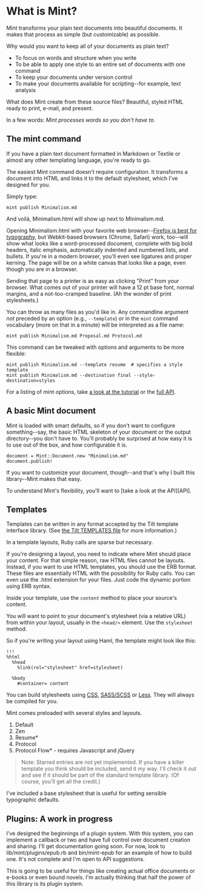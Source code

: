 # What is Mint?

Mint transforms your plain text documents into beautiful documents. It makes that process as simple (but customizable) as possible.

Why would you want to keep all of your documents as plain text?

- To focus on words and structure when you write
- To be able to apply one style to an entire set of documents with one command
- To keep your documents under version control
- To make your documents available for scripting--for example, text analysis

What does Mint create from these source files? Beautiful, styled HTML ready to print, e-mail, and present.

In a few words: *Mint processes words so you don't have to.*

## The mint command

If you have a plain text document formatted in Markdown or Textile or almost any other templating language, you're ready to go.

The easiest Mint command doesn't require configuration. It transforms a document into HTML and links it to the default stylesheet, which I've designed for you.

Simply type:

    mint publish Minimalism.md

And voil&agrave;, Minimalism.html will show up next to Minimalism.md.

Opening Minimalism.html with your favorite web browser--[Firefox is best for typography][Firefox typography], but Webkit-based browsers (Chrome, Safari) work, too--will show what looks like a word-processed document, complete with big bold headers, italic emphasis, automatically indented and numbered lists, and bullets. If you're in a modern browser, you'll even see ligatures and proper kerning. The page will be on a white canvas that looks like a page, even though you are in a browser.

Sending that page to a printer is as easy as clicking "Print" from your browser. What comes out of your printer will have a 12 pt base font, normal margins, and a not-too-cramped baseline. (Ah the wonder of print stylesheets.)

You can throw as many files as you'd like in. Any commandline argument *not* preceded by an option (e.g., `--template`) or in the `mint` command vocabulary (more on that in a minute) will be interpreted as a file name:

    mint publish Minimalism.md Proposal.md Protocol.md

This command can be tweaked with options and arguments to be more flexible:

    mint publish Minimalism.md --template resume  # specifies a style template
    mint publish Minimalism.md --destination final --style-destination=styles

For a listing of mint options, take [a look at the tutorial][tutorial] or the [full API](http://www.rubydoc.info/github/davejacobs/mint).

## A basic Mint document

Mint is loaded with smart defaults, so if you don't want to configure something--say, the basic HTML skeleton of your document or the output directory--you don't have to. You'll probably be surprised at how easy it is to use out of the box, and how configurable it is.

    document = Mint::Document.new "Minimalism.md"
    document.publish!

If you want to customize your document, though--and that's why I built this library--Mint makes that easy.

To understand Mint's flexibility, you'll want to [take a look at the API][API].

[Firefox typography]: http://opentype.info/blog/2008/06/14/kerning-and-opentype-features-in-firefox-3/ "Firefox 3 supports kerning and automatic ligatures"

## Templates

Templates can be written in any format accepted by the Tilt template interface library. (See [the Tilt TEMPLATES file][Tilt templates] for more information.)

In a template layouts, Ruby calls are sparse but necessary.

If you're designing a layout, you need to indicate where Mint should place your content. For that simple reason, raw HTML files cannot be layouts. Instead, if you want to use HTML templates, you should use the ERB format. These files are essentially HTML with the possibility for Ruby calls. You can even use the .html extension for your files. Just code the dynamic portion using ERB syntax.

Inside your template, use the `content` method to place your source's content.

You will want to point to your document's stylesheet (via a relative URL) from within your layout, usually in the `<head/>` element. Use the `stylesheet` method.

So if you're writing your layout using Haml, the template might look like this:

    !!!
    %html
      %head
        %link(rel="stylesheet" href=stylesheet)

      %body
        #container= content

You can build stylesheets using [CSS][], [SASS/SCSS][] or [Less][]. They will always be compiled for you.

Mint comes preloaded with several styles and layouts.

1. Default
2. Zen
3. Resume\*
4. Protocol
5. Protocol Flow\* - requires Javascript and jQuery

> Note: Starred entries are not yet implemented. If you have a killer
> template you think should be included, send it my way. I'll check
> it out and see if it should be part of the standard template library.
> (Of course, you'll get all the credit.)

I've included a base stylesheet that is useful for setting sensible typographic defaults.

## Plugins: A work in progress

I've designed the beginnings of a plugin system. With this system, you can implement a callback or two and have full control over document creation and sharing. I'll get documentation going soon. For now, look to lib/mint/plugins/epub.rb and bin/mint-epub for an example of how to build one. It's not complete and I'm open to API suggestions. 

This is going to be useful for things like creating actual office documents or e-books or even bound novels. I'm actually thinking that half the power of this library is its plugin system.

[tutorial]: http://github.com/davejacobs/mint/tree/master/doc/API.md
[Tilt templates]: http://github.com/rtomayko/tilt/blob/master/TEMPLATES.md "A listing of all templates supported by Tilt."
[CSS]: http://en.wikipedia.org/wiki/Cascading_Style_Sheets
[SASS/SCSS]: http://sass-lang.com/
[Less]: http://lesscss.org/
